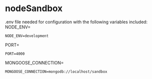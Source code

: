 # nodeSandbox

.env file needed for configuration with the following variables included: <br />
NODE_ENV= <br />
```
NODE_ENV=development
```
PORT= <br />
```
PORT=4000
```
MONGOOSE_CONNECTION= <br />
```
MONGOOSE_CONNECTION=mongodb://localhost/sandbox
```